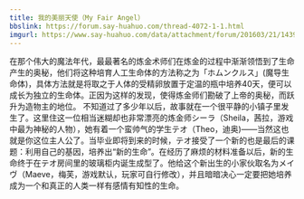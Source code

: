 ```yaml
---
title: 我的美丽天使（My Fair Angel）
bbslink: https://forum.say-huahuo.com/thread-4072-1-1.html
imgurl: https://www.say-huahuo.com/data/attachment/forum/201603/21/143939maapx0nbij4s0z17.jpg
---
```


在那个伟大的魔法年代，最最著名的炼金术师们在炼金的过程中渐渐领悟到了生命产生的奥秘，他们将这种培育人工生命体的方法称之为「ホムンクルス」(魔导生命体)，具体方法就是将取之于人体的受精卵放置于定温的瓶中培养40天，便可以成长为独立的生命体。正因为这样的发现，使得炼金师们勘破了上帝的奥秘，而跃升为造物主的地位。
不知道过了多少年以后，故事就在一个很平静的小镇子里发生了。这里住这一位相当迷糊却也非常漂亮的炼金师シーラ（Sheila，茜拉，游戏中最为神秘的人物），她有着一个蛮帅气的学生テオ（Theo，迪奥)——当然这也就是你这位主人公了。当毕业即将到来的时候，テオ接受了一个新的也是最后的课题：利用自己的基因，培养出“新的生命”。在经历了麻烦的材料准备以后，新的生命终于在テオ房间里的玻璃柜内诞生成型了。他给这个新出生的小家伙取名为メイヴ（Maeve，梅芙，游戏默认，玩家可自行修改），并且暗暗决心一定要把她培养成为一个和真正的人类一样有感情有知性的生命。<!--more-->

